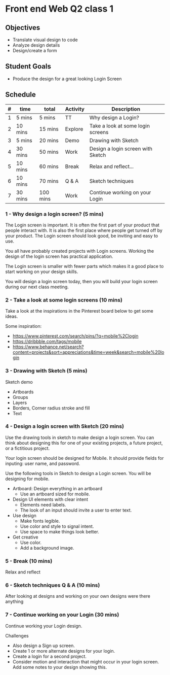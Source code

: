 # Front end Web Q2 class 1

## Objectives

- Translate visual design to code
- Analyze design details
- Design/create a form

## Student Goals

- Produce the design for a great looking Login Screen

## Schedule

| # | time    |    total | Activity | Description |
|---|---------|----------|----------|-------------|
| 1 |  5 mins |   5 mins | TT       | Why design a Login? |
| 2 | 10 mins |  15 mins | Explore  | Take a look at some login screens |
| 3 |  5 mins |  20 mins | Demo     | Drawing with Sketch |
| 4 | 30 mins |  50 mins | Work     | Design a login screen with Sketch |
| 5 | 10 mins |  60 mins | Break    | Relax and reflect... |
| 6 | 10 mins |  70 mins | Q & A    | Sketch techniques |
| 7 | 30 mins | 100 mins | Work     | Continue working on your Login  |

### 1 - Why design a login screen? (5 mins)

The Login screen is important. It is often the first part of your product that
people interact with. It is also the first place where people get turned off
by your product. The Login screen should look good, be inviting and easy to use.

You all have probably created projects with Login screens. Working the design of
the login screen has practical application.

The Login screen is smaller with fewer parts which makes it a good place to
start working on your design skills.

You will design a login screen today, then you will build your login screen
during our next class meeting.

### 2 - Take a look at some login screens (10 mins)

Take a look at the inspirations in the Pinterest board below to get some ideas.

Some inspiration:

- https://www.pinterest.com/search/pins/?q=mobile%2Clogin
- https://dribbble.com/tags/mobile
- https://www.behance.net/search?content=projects&sort=appreciations&time=week&search=mobile%20login

### 3 - Drawing with Sketch (5 mins)

Sketch demo

- Artboards
- Groups
- Layers
- Borders, Corner radius stroke and fill
- Text

### 4 - Design a login screen with Sketch (20 mins)

Use the drawing tools in sketch to make design a login screen.
You can think about designing this for one of your existing projects, a future project, or a fictitious project.

Your login screen should be designed for Mobile.
It should provide fields for inputing: user name, and password.

Use the following tools in Sketch to design a Login screen.
You will be designing for mobile.

- Artboard: Design everything in an artboard
    - Use an artboard sized for mobile.
- Design UI elements with clear intent
    - Elements need labels.
    - The look of an input should invite a user to enter text.
- Use design
    - Make fonts legible.
    - Use color and style to signal intent.
    - Use space to make things look better.
- Get creative
    - Use color.
    - Add a background image.

### 5 - Break (10 mins)

Relax and reflect

### 6 - Sketch techniques Q & A (10 mins)

After looking at designs and working on your own designs were there anything

### 7 - Continue working on your Login (30 mins)

Continue working your Login design.

Challenges

- Also design a Sign up screen.
- Create 1 or more alternate designs for your login.
- Create a login for a second project.
- Consider motion and interaction that might occur in your login screen.
Add some notes to your design showing this.
